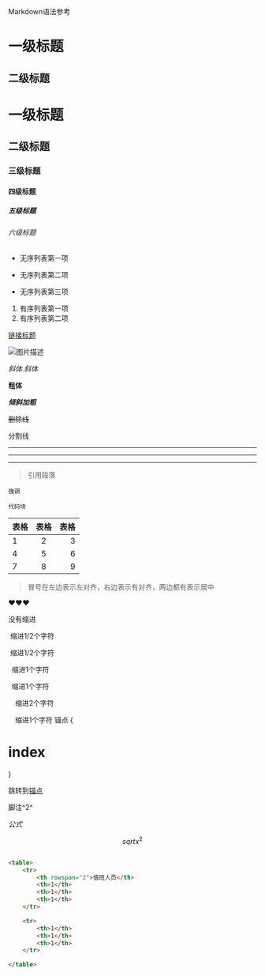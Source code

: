 
Markdown语法参考

一级标题
=
二级标题
-
# 一级标题
## 二级标题
### 三级标题
#### 四级标题
##### 五级标题
###### 六级标题
- 无序列表第一项
+ 无序列表第二项
* 无序列表第三项
1. 有序列表第一项
2. 有序列表第二项

[链接标题](链接地址)

![图片描述](https://www.baidu.com/img/bd_logo1.png "title")

*斜体*
_斜体_

**粗体**

***倾斜加粗***

~~删除线~~

分割线 

---

***

___

> 引用段落

`强调`
```
代码块
```


表格|表格|表格
:-|:-:|-:
1|2|3
4|5|6
7|8|9
>冒号在左边表示左对齐，右边表示有对齐，两边都有表示居中

&#10084;&#10084;&#10084;

没有缩进

&#160;缩进1/2个字符

&nbsp;缩进1/2个字符

&#8194;缩进1个字符

&ensp;缩进1个字符

&#8195;缩进2个字符

&emsp;缩进1个字符
锚点 {

# index

}

跳转到[锚点](#index)

脚注^2^

$公式$

$$sqrt{x^{2}}$$



```html

<table>
    <tr>
        <th rowspan="2">值班人员</th>
        <th>1</th>
        <th>1</th>
        <th>1</th>
    </tr>

    <tr>
        <th>1</th>
        <th>1</th>
        <th>1</th>
    </tr>

</table>

```